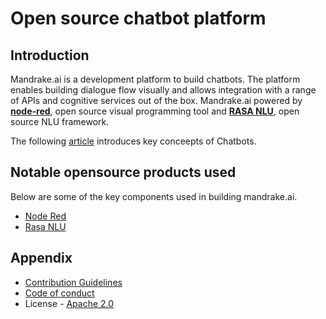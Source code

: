# Open source chatbot platform

## Introduction

Mandrake.ai is a development platform to build chatbots. The platform enables building dialogue flow visually and allows integration with a range of APIs and cognitive services out of the box. Mandrake.ai powered by **[node-red](https://github.com/node-red/node-red)**, open source visual programming tool and **[RASA NLU](https://github.com/RasaHQ/rasa_nlu)**, open source NLU framework.


The following [article](https://www.linkedin.com/pulse/soon-we-have-bot-everything-siddhartha-lahiri) introduces key conceepts of Chatbots.

## Notable opensource products used

Below are some of the key components used in building mandrake.ai.
- [Node Red](https://github.com/node-red/node-red)
- [Rasa NLU](https://github.com/RasaHQ/rasa_nlu)

## Appendix
 - [Contribution Guidelines](docs/CONTRIBUTING.md)
 - [Code of conduct](docs/CONDUCT.md)
 - License - [Apache 2.0](LICENSE)

